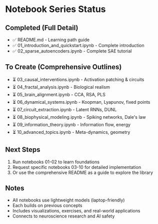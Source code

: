 # Notebook Series Status

## Completed (Full Detail)
- ✅ README.md - Learning path guide
- ✅ 01_introduction_and_quickstart.ipynb - Complete introduction  
- ✅ 02_sparse_autoencoders.ipynb - Complete SAE tutorial

## To Create (Comprehensive Outlines)
- ⏳ 03_causal_interventions.ipynb - Activation patching & circuits
- ⏳ 04_fractal_analysis.ipynb - Biological realism
- ⏳ 05_brain_alignment.ipynb - CCA, RSA, PLS
- ⏳ 06_dynamical_systems.ipynb - Koopman, Lyapunov, fixed points
- ⏳ 07_circuit_extraction.ipynb - Latent RNNs, DUNL
- ⏳ 08_biophysical_modeling.ipynb - Spiking networks, Dale's law
- ⏳ 09_information_theory.ipynb - Information flow, energy
- ⏳ 10_advanced_topics.ipynb - Meta-dynamics, geometry

## Next Steps
1. Run notebooks 01-02 to learn foundations
2. Request specific notebooks 03-10 for detailed implementation
3. Or use the comprehensive README as a guide to explore the library

## Notes
- All notebooks use lightweight models (laptop-friendly)
- Each builds on previous concepts
- Includes visualizations, exercises, and real-world applications
- Connects to neuroscience research and AI safety
